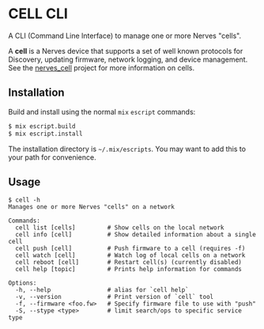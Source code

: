 CELL CLI
========

A CLI (Command Line Interface) to manage one or more Nerves "cells".

A **cell** is a Nerves device that supports a set of well known protocols for Discovery, updating firmware, network logging, and device management. See the [nerves_cell](http://github.com/ghitchens/nerves_cell) project for more information on cells.

## Installation

Build and install using the normal `mix` `escript` commands:

```bash
$ mix escript.build
$ mix escript.install
```

The installation directory is `~/.mix/escripts`. You may want to add this to
your path for convenience.

## Usage

```
$ cell -h
Manages one or more Nerves "cells" on a network

Commands:
  cell list [cells]         # Show cells on the local network
  cell info [cell]          # Show detailed information about a single cell
  cell push [cell]          # Push firmware to a cell (requires -f)
  cell watch [cell]         # Watch log of local cells on a network
  cell reboot [cell]        # Restart cell(s) (currently disabled)
  cell help [topic]         # Prints help information for commands

Options:
  -h, --help                # alias for `cell help`
  -v, --version             # Print version of `cell` tool
  -f, --firmware <foo.fw>   # Specify firmware file to use with "push"
  -S, --stype <type>        # limit search/ops to specific service type
```
